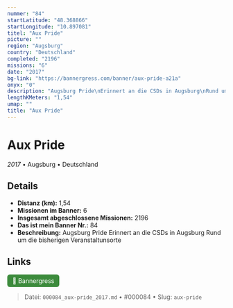 ```yaml
---
nummer: "84"
startLatitude: "48.368866"
startLongitude: "10.897081"
titel: "Aux Pride"
picture: ""
region: "Augsburg"
country: "Deutschland"
completed: "2196"
missions: "6"
date: "2017"
bg-link: "https://bannergress.com/banner/aux-pride-a21a"
onyx: "0"
description: "Augsburg Pride\nErinnert an die CSDs in Augsburg\nRund um die bisherigen Veranstaltunsorte"
lengthKMeters: "1,54"
umap: ""
title: "Aux Pride"
---
```

# Aux Pride

*2017* • Augsburg • Deutschland



## Details
- **Distanz (km):** 1,54
- **Missionen im Banner:** 6
- **Insgesamt abgeschlossene Missionen:** 2196
- **Das ist mein Banner Nr.:** 84
- **Beschreibung:** Augsburg Pride
Erinnert an die CSDs in Augsburg
Rund um die bisherigen Veranstaltunsorte


## Links
<div style="margin-top: 0.5em;">
<a href="https://bannergress.com/banner/aux-pride-a21a" target="_blank" style="display:inline-block;margin-right:8px;padding:6px 12px;background-color:#3c8b3c;color:white;text-decoration:none;border-radius:6px;">🔗 Bannergress</a>

</div>


> Datei: `000084_aux-pride_2017.md` • #000084 • Slug: `aux-pride`

